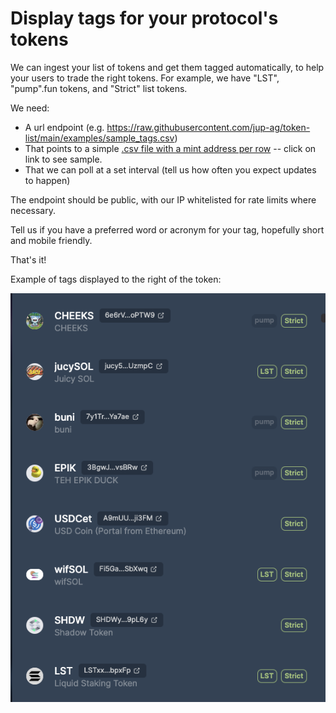 # Display tags for your protocol's tokens

We can ingest your list of tokens and get them tagged automatically, to help your users to trade the right tokens. For example, we have "LST", "pump".fun tokens, and "Strict" list tokens. 

We need:
- A url endpoint (e.g. https://raw.githubusercontent.com/jup-ag/token-list/main/examples/sample_tags.csv)
- That points to a simple [.csv file with a mint address per row](./sample_tags.csv) -- click on link to see sample.
- That we can poll at a set interval (tell us how often you expect updates to happen)

The endpoint should be public, with our IP whitelisted for rate limits where necessary. 

Tell us if you have a preferred word or acronym for your tag, hopefully short and mobile friendly.


That's it!

Example of tags displayed to the right of the token:

![Example tags](./sample_token_tags.png)
